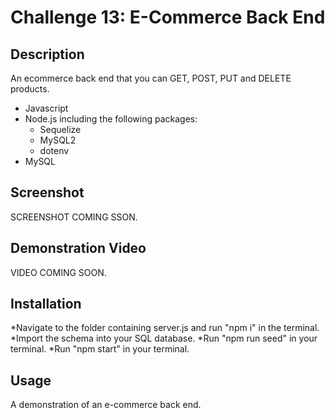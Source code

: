 # Challenge 13: E-Commerce Back End

## Description
An ecommerce back end that you can GET, POST, PUT and DELETE products.

* Javascript
* Node.js including the following packages:
  * Sequelize
  * MySQL2
  * dotenv
* MySQL

## Screenshot
SCREENSHOT COMING SSON.

## Demonstration Video
VIDEO COMING SOON.
                      
## Installation
*Navigate to the folder containing server.js and run "npm i" in the terminal. 
*Import the schema into your SQL database.
*Run "npm run seed" in your terminal.
*Run "npm start" in your terminal.

## Usage
A demonstration of an e-commerce back end.



